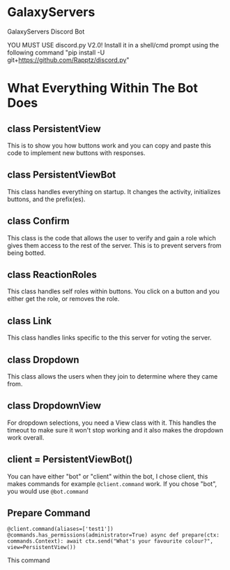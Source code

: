 # GalaxyServers
GalaxyServers Discord Bot


YOU MUST USE discord.py V2.0! Install it in a shell/cmd prompt using the following command "pip install -U git+https://github.com/Rapptz/discord.py"

# What Everything Within The Bot Does

## class PersistentView
This is to show you how buttons work and you can copy and paste this code to implement new buttons with responses.

## class PersistentViewBot
This class handles everything on startup. It changes the activity, initializes buttons, and the prefix(es).

## class Confirm
This class is the code that allows the user to verify and gain a role which gives them access to the rest of the server. This is to prevent servers from being botted.

## class ReactionRoles
This class handles self roles within buttons. You click on a button and you either get the role, or removes the role.

## class Link
This class handles links specific to the this server for voting the server.

## class Dropdown
This class allows the users when they join to determine where they came from.

## class DropdownView
For dropdown selections, you need a View class with it. This handles the timeout to make sure it won't stop working and it also makes the dropdown work overall.

## client = PersistentViewBot()
You can have either "bot" or "client" within the bot, I chose client, this makes commands for example `@client.command` work. If you chose "bot", you would use `@bot.command`

## Prepare Command
`@client.command(aliases=['test1'])
@commands.has_permissions(administrator=True)
async def prepare(ctx: commands.Context):
    await ctx.send("What's your favourite colour?", view=PersistentView())`
    
This command
